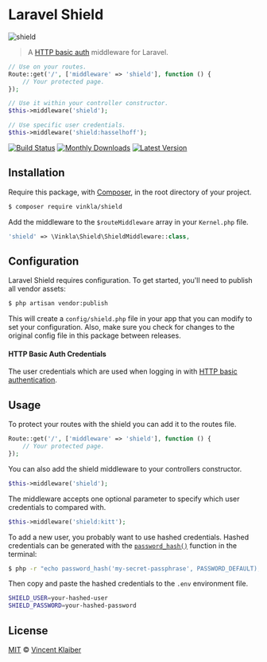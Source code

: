 # Laravel Shield

![shield](https://cloud.githubusercontent.com/assets/499192/12594651/68d05fee-c477-11e5-9bd2-9a5df5fbc13b.png)

> A [HTTP basic auth](https://en.m.wikipedia.org/wiki/Basic_access_authentication) middleware for Laravel.

```php
// Use on your routes.
Route::get('/', ['middleware' => 'shield'], function () {
    // Your protected page.
});

// Use it within your controller constructor.
$this->middleware('shield');

// Use specific user credentials.
$this->middleware('shield:hasselhoff');
```

[![Build Status](https://badgen.net/github/status/vinkla/laravel-shield/master)](https://github.com/vinkla/laravel-shield/actions)
[![Monthly Downloads](https://badgen.net/packagist/dm/vinkla/shield)](https://packagist.org/packages/vinkla/laravel-shield/stats)
[![Latest Version](https://badgen.net/github/release/vinkla/laravel-shield)](https://github.com/vinkla/laravel-shield/releases)

## Installation

Require this package, with [Composer](https://getcomposer.org/), in the root directory of your project.

```bash
$ composer require vinkla/shield
```

Add the middleware to the `$routeMiddleware` array in your `Kernel.php` file.

```php
'shield' => \Vinkla\Shield\ShieldMiddleware::class,
```

## Configuration

Laravel Shield requires configuration. To get started, you'll need to publish all vendor assets:

```bash
$ php artisan vendor:publish
```

This will create a `config/shield.php` file in your app that you can modify to set your configuration. Also, make sure you check for changes to the original config file in this package between releases.

#### HTTP Basic Auth Credentials

The user credentials which are used when logging in with [HTTP basic authentication](https://en.m.wikipedia.org/wiki/Basic_access_authentication).

## Usage

To protect your routes with the shield you can add it to the routes file.

```php
Route::get('/', ['middleware' => 'shield'], function () {
    // Your protected page.
});
```

You can also add the shield middleware to your controllers constructor.

```php
$this->middleware('shield');
```

The middleware accepts one optional parameter to specify which user credentials to compared with.

```php
$this->middleware('shield:kitt');
```

To add a new user, you probably want to use hashed credentials. Hashed credentials can be generated with the [`password_hash()`](https://secure.php.net/manual/en/function.password-hash.php) function in the terminal:

```sh
$ php -r "echo password_hash('my-secret-passphrase', PASSWORD_DEFAULT);"
```

Then copy and paste the hashed credentials to the `.env` environment file.

```bash
SHIELD_USER=your-hashed-user
SHIELD_PASSWORD=your-hashed-password
```

## License

[MIT](LICENSE) © [Vincent Klaiber](https://doubledip.se)
